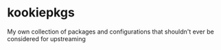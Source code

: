 # kookiepkgs
My own collection of packages and configurations that shouldn't ever be considered for upstreaming
